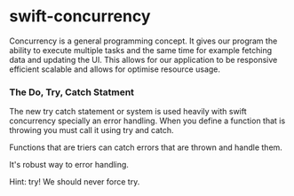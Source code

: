 # swift-concurrency

Concurrency is a general programming concept. It gives our program the ability to execute multiple tasks and the same time for example fetching data and updating the UI.
This allows for our application to be responsive efficient scalable and allows for optimise resource usage.


### The Do, Try, Catch Statment

The new try catch statement or system is used heavily with swift concurrency specially an error handling. 
When you define a function that is throwing you must call it using try and catch.

Functions that are triers can catch errors that are thrown and handle them.

It's robust way to error handling.

Hint: try! We should never force try.
